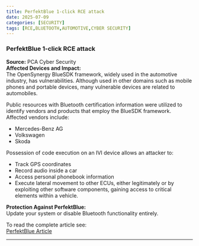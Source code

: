 ```yaml
---
title: PerfektBlue 1-click RCE attack
date: 2025-07-09
categories: [SECURITY]
tags: [RCE,BLUETOOTH,AUTOMOTIVE,CYBER SECURITY]
---
```


### PerfektBlue 1-click RCE attack

**Source:** PCA Cyber Security  
**Affected Devices and Impact:**  
The OpenSynergy BlueSDK framework, widely used in the automotive industry, has vulnerabilities. Although used in other domains such as mobile phones and portable devices, many vulnerable devices are related to automobiles. 

Public resources with Bluetooth certification information were utilized to identify vendors and products that employ the BlueSDK framework. Affected vendors include:  
- Mercedes-Benz AG  
- Volkswagen  
- Skoda  

Possession of code execution on an IVI device allows an attacker to:  
- Track GPS coordinates  
- Record audio inside a car  
- Access personal phonebook information  
- Execute lateral movement to other ECUs, either legitimately or by exploiting other software components, gaining access to critical elements within a vehicle.  

**Protection Against PerfektBlue:**  
Update your system or disable Bluetooth functionality entirely.

To read the complete article see:  
[PerfektBlue Article](https://perfektblue.pcacybersecurity.com/) 

---